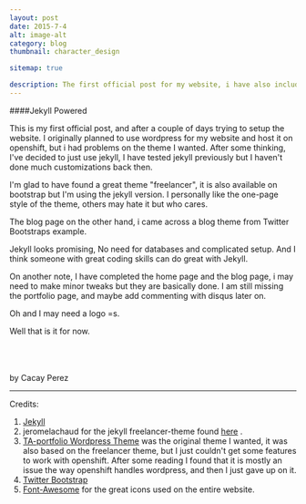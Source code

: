 ```yaml
---
layout: post
date: 2015-7-4
alt: image-alt
category: blog
thumbnail: character_design

sitemap: true

description: The first official post for my website, i have also included some of my previous works, but I am yet to edit some of them to fit my theme. I had a lot of trouble setting up the website with jekyll ...
---
```


####Jekyll Powered

This is my first official post, and after a couple of days trying to setup the website. I originally planned to use wordpress for my website and host it on openshift, but i had problems on the theme I wanted. After some thinking, I've decided to just use jekyll, I have tested jekyll previously but I haven't done much customizations back then.

I'm glad to have found a great theme "freelancer", it is also available on bootstrap but I'm using the jekyll version. I personally like the one-page style of the theme, others may hate it but who cares.

The blog page on the other hand, i came across a blog theme from Twitter Bootstraps example.

Jekyll looks promising, No need for databases and complicated setup. And I think someone with great coding skills can do great with Jekyll.

On another note, I have completed the home page and the blog page, i may need to make minor tweaks but they are basically done. I am still missing the portfolio page, and maybe add commenting with disqus later on.

Oh and I may need a logo =s.

Well that is it for now.
<br>
<br>
<br>
<br>

by Cacay Perez

<hr>
Credits:

1. [Jekyll](http://jekyllrb.com/)
2. jeromelachaud for the jekyll freelancer-theme found [here](https://github.com/jeromelachaud/freelancer-theme) .
3. [TA-portfolio Wordpress Theme](http://portfolio.themeart.co/) was the original theme I wanted, it was also based on the freelancer theme, but I just couldn't get some features to work with openshift. After some reading I found that it is mostly an issue the way openshift handles wordpress, and then I just gave up on it.
4. [Twitter Bootstrap](http://getbootstrap.com/)
5. [Font-Awesome](http://fortawesome.github.io/Font-Awesome/) for the great icons used on the entire website.
